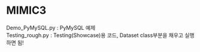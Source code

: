 # MIMIC3
Demo_PyMySQL.py : PyMySQL 예제  
Testing_rough.py : Testing(Showcase)용 코드, Dataset class부분을 채우고 실행하면 됨!

